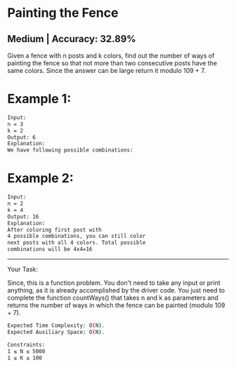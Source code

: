 # Painting the Fence

## Medium   |   Accuracy: 32.89%

<p>Given a fence with n posts and k colors, find out the number of ways of painting the fence so that not more than two consecutive posts have the same colors. Since the answer can be large return it modulo 109 + 7.</p>

# Example 1:
```bash
Input:
n = 3
k = 2 
Output: 6
Explanation: 
We have following possible combinations:
```

# Example 2:

```bash
Input:
n = 2
k = 4 
Output: 16
Explanation: 
After coloring first post with
4 possible combinations, you can still color
next posts with all 4 colors. Total possible 
combinations will be 4x4=16
```

<hr>

<span>Your Task:</span>
<p>Since, this is a function problem. You don't need to take any input or print anything, as it is already accomplished by the driver code. You just need to complete the function countWays() that takes n and k as parameters and returns the number of ways in which the fence can be painted (modulo 109 + 7).</p>

```bash
Expected Time Complexity: O(N).
Expected Auxiliary Space: O(N).

Constraints:
1 ≤ N ≤ 5000
1 ≤ K ≤ 100
```